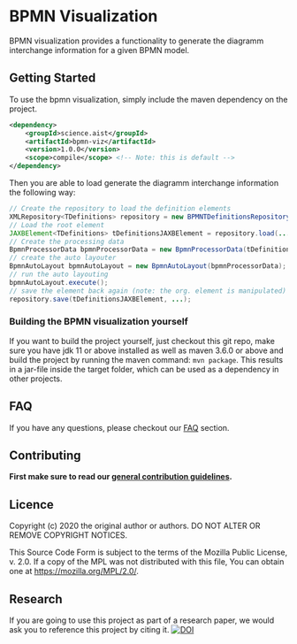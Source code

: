 # BPMN Visualization

BPMN visualization provides a functionality to generate the diagramm interchange information for a given
BPMN model. 

## Getting Started

To use the bpmn visualization, simply include the maven dependency on the project.

```xml
<dependency>
    <groupId>science.aist</groupId>
    <artifactId>bpmn-viz</artifactId>
    <version>1.0.0</version>
    <scope>compile</scope> <!-- Note: this is default -->
</dependency>
```

Then you are able to load generate the diagramm interchange information the following way:

```java
// Create the repository to load the definition elements
XMLRepository<TDefinitions> repository = new BPMNTDefinitionsRepository();
// Load the root element
JAXBElement<TDefinitions> tDefinitionsJAXBElement = repository.load(...);
// Create the processing data
BpmnProcessorData bpmnProcessorData = new BpmnProcessorData(tDefinitionsJAXBElement, horizontalLayout);
// create the auto layouter
BpmnAutoLayout bpmnAutoLayout = new BpmnAutoLayout(bpmnProcessorData);
// run the auto layouting
bpmnAutoLayout.execute();
// save the element back again (note: the org. element is manipulated)
repository.save(tDefinitionsJAXBElement, ...);
``` 

### Building the BPMN visualization yourself

If you want to build the project yourself, just checkout this git repo, make sure you have jdk 11 or above installed as
well as maven 3.6.0 or above and build the project by running the maven command: `mvn package`. This results in a 
jar-file inside the target folder, which can be used as a dependency in other projects.

## FAQ

If you have any questions, please checkout our [FAQ](https://fhooeaist.github.io/bpmn-viz/faq.html) section.

## Contributing

**First make sure to read our [general contribution guidelines](https://fhooeaist.github.io/CONTRIBUTING.html).**
   
## Licence

Copyright (c) 2020 the original author or authors.
DO NOT ALTER OR REMOVE COPYRIGHT NOTICES.

This Source Code Form is subject to the terms of the Mozilla Public
License, v. 2.0. If a copy of the MPL was not distributed with this
file, You can obtain one at https://mozilla.org/MPL/2.0/.

## Research

If you are going to use this project as part of a research paper, we would ask you to reference this project by citing
it. [![DOI](https://zenodo.org/badge/301400051.svg)](https://zenodo.org/badge/latestdoi/301400051)
